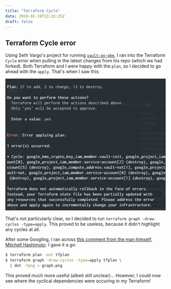 ```yaml
---
title: "Terraform Cycle"
date: 2019-02-19T13:23:25Z
draft: false
---
```


## Terraform Cycle error

Using Seth Vargo's project for running [`vault-on-gke`](https://github.com/sethvargo/vault-on-gke), I ran into the Terraform `Cycle` error when pulling in the latest changes from his repo (which we had forked). Both Terraform and I were happy with the `plan`, so I decided to go ahead with the `apply`. That's when I saw this:

![Terraform Cycle error](/images/terraform-cycle.png "Terraform Cycle error")

That's not particularly clear, so I decided to run `terraform graph -draw-cycles -type=apply`. This proved to be useless, because it didn't highlight any cycles at all. 

After some Googling, I ran across [this comment from the man himself, Mitchell Hashimoto](https://github.com/hashicorp/terraform/issues/11090#issuecomment-271173812). I gave it a go:

```bash
$ terraform plan -out tfplan
$ terraform graph -draw-cycles -type=apply tfplan \
  | dot -Tpng > graph.png
```

This proved much more useful (albeit still unclear)... However, I could now see where the cyclical dependencies were occuring in my Terraform!